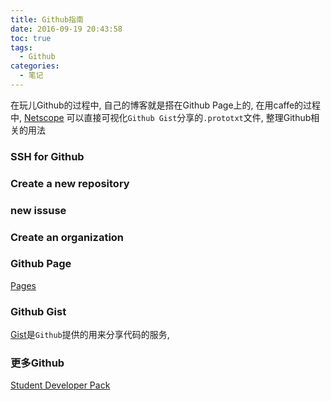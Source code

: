 ```yaml
---
title: Github指南
date: 2016-09-19 20:43:58
toc: true
tags:
  - Github
categories:
  - 笔记
---
```

在玩儿Github的过程中, 自己的博客就是搭在Github Page上的, 在用caffe的过程中, [Netscope](http://ethereon.github.io/netscope/quickstart.html) 可以直接可视化`Github Gist`分享的`.prototxt`文件, 整理Github相关的用法 
<!--more-->

### **SSH for Github**

### **Create a new repository**

### **new issuse**

### **Create an organization**

### **Github Page**

[Pages](https://pages.github.com/)


### **Github Gist**

[Gist](https://gist.github.com/)是`Github`提供的用来分享代码的服务, 

### **更多Github**

[Student Developer Pack](https://education.github.com/)